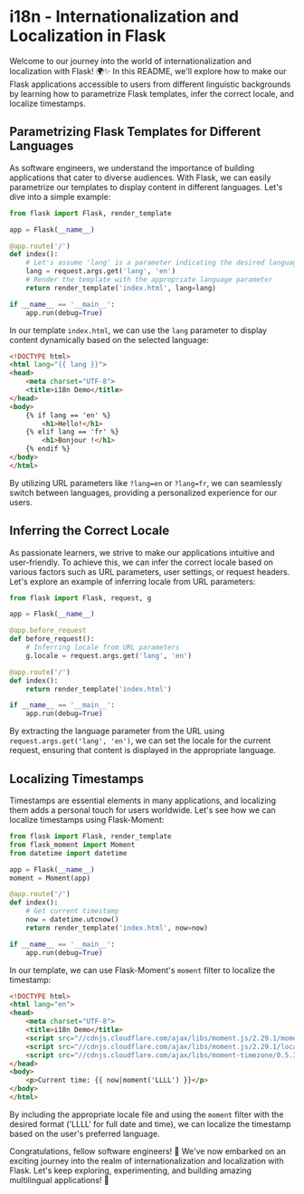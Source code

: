 # i18n - Internationalization and Localization in Flask

Welcome to our journey into the world of internationalization and localization with Flask! 🌍✨ In this README, we'll explore how to make our Flask applications accessible to users from different linguistic backgrounds by learning how to parametrize Flask templates, infer the correct locale, and localize timestamps.

## Parametrizing Flask Templates for Different Languages

As software engineers, we understand the importance of building applications that cater to diverse audiences. With Flask, we can easily parametrize our templates to display content in different languages. Let's dive into a simple example:

```python
from flask import Flask, render_template

app = Flask(__name__)

@app.route('/')
def index():
    # Let's assume 'lang' is a parameter indicating the desired language
    lang = request.args.get('lang', 'en')
    # Render the template with the appropriate language parameter
    return render_template('index.html', lang=lang)

if __name__ == '__main__':
    app.run(debug=True)
```

In our template `index.html`, we can use the `lang` parameter to display content dynamically based on the selected language:

```html
<!DOCTYPE html>
<html lang="{{ lang }}">
<head>
    <meta charset="UTF-8">
    <title>i18n Demo</title>
</head>
<body>
    {% if lang == 'en' %}
        <h1>Hello!</h1>
    {% elif lang == 'fr' %}
        <h1>Bonjour !</h1>
    {% endif %}
</body>
</html>
```

By utilizing URL parameters like `?lang=en` or `?lang=fr`, we can seamlessly switch between languages, providing a personalized experience for our users.

## Inferring the Correct Locale

As passionate learners, we strive to make our applications intuitive and user-friendly. To achieve this, we can infer the correct locale based on various factors such as URL parameters, user settings, or request headers. Let's explore an example of inferring locale from URL parameters:

```python
from flask import Flask, request, g

app = Flask(__name__)

@app.before_request
def before_request():
    # Inferring locale from URL parameters
    g.locale = request.args.get('lang', 'en')

@app.route('/')
def index():
    return render_template('index.html')

if __name__ == '__main__':
    app.run(debug=True)
```

By extracting the language parameter from the URL using `request.args.get('lang', 'en')`, we can set the locale for the current request, ensuring that content is displayed in the appropriate language.

## Localizing Timestamps

Timestamps are essential elements in many applications, and localizing them adds a personal touch for users worldwide. Let's see how we can localize timestamps using Flask-Moment:

```python
from flask import Flask, render_template
from flask_moment import Moment
from datetime import datetime

app = Flask(__name__)
moment = Moment(app)

@app.route('/')
def index():
    # Get current timestamp
    now = datetime.utcnow()
    return render_template('index.html', now=now)

if __name__ == '__main__':
    app.run(debug=True)
```

In our template, we can use Flask-Moment's `moment` filter to localize the timestamp:

```html
<!DOCTYPE html>
<html lang="en">
<head>
    <meta charset="UTF-8">
    <title>i18n Demo</title>
    <script src="//cdnjs.cloudflare.com/ajax/libs/moment.js/2.29.1/moment.min.js"></script>
    <script src="//cdnjs.cloudflare.com/ajax/libs/moment.js/2.29.1/locale/{{ g.locale }}.js"></script>
    <script src="//cdnjs.cloudflare.com/ajax/libs/moment-timezone/0.5.38/moment-timezone-with-data.min.js"></script>
</head>
<body>
    <p>Current time: {{ now|moment('LLLL') }}</p>
</body>
</html>
```

By including the appropriate locale file and using the `moment` filter with the desired format ('LLLL' for full date and time), we can localize the timestamp based on the user's preferred language.

Congratulations, fellow software engineers! 🎉 We've now embarked on an exciting journey into the realm of internationalization and localization with Flask. Let's keep exploring, experimenting, and building amazing multilingual applications! 🚀
